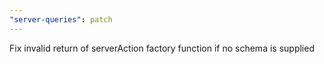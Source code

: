 ```yaml
---
"server-queries": patch
---
```


Fix invalid return of serverAction factory function if no schema is supplied
